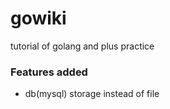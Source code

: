 # gowiki
tutorial of golang and plus practice

### Features added
- db(mysql) storage instead of file
